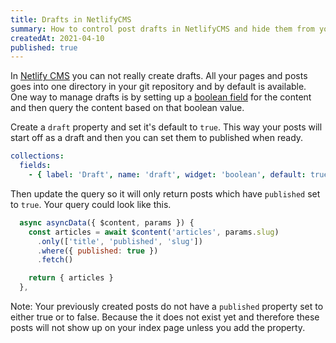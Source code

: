 ```yaml
---
title: Drafts in NetlifyCMS
summary: How to control post drafts in NetlifyCMS and hide them from your app
createdAt: 2021-04-10
published: true
---
```


In [Netlify CMS](https://www.netlifycms.org/) you can not really create drafts. All your pages and posts goes into one directory in your git repository and by default is available. One way to manage drafts is by setting up a [boolean field](https://www.netlifycms.org/docs/widgets/#boolean) for the content and then query the content based on that boolean value.

Create a `draft` property and set it's default to `true`. This way your posts will start off as a draft and then you can set them to published when ready.

```yml
collections:
  fields:
    - { label: 'Draft', name: 'draft', widget: 'boolean', default: true }
```

Then update the query so it will only return posts which have `published` set to `true`. Your query could look like this.

```js
  async asyncData({ $content, params }) {
    const articles = await $content('articles', params.slug)
      .only(['title', 'published', 'slug'])
      .where({ published: true })
      .fetch()

    return { articles }
  },
```

Note: Your previously created posts do not have a `published` property set to either true or to false. Because the it does not exist yet and therefore these posts will not show up on your index page unless you add the property.
